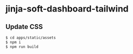 # jinja-soft-dashboard-tailwind

## Update CSS

```bash
$ cd apps/static/assets
$ npm i
$ npm run build
```
